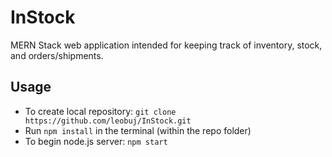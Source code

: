 # InStock
MERN Stack web application intended for keeping track of inventory, stock, and orders/shipments.

## Usage
- To create local repository: ```git clone https://github.com/leobuj/InStock.git```
- Run ```npm install``` in the terminal (within the repo folder)
- To begin node.js server: ```npm start```
